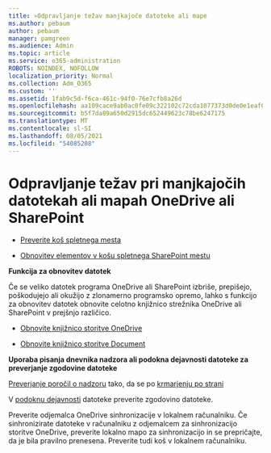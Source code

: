 ```yaml
---
title: »Odpravljanje težav manjkajoče datoteke ali mape
ms.author: pebaum
author: pebaum
manager: pamgreen
ms.audience: Admin
ms.topic: article
ms.service: o365-administration
ROBOTS: NOINDEX, NOFOLLOW
localization_priority: Normal
ms.collection: Adm_O365
ms.custom: ''
ms.assetid: 1fab9c5d-f6ca-461c-94f0-76e7cfb8a26d
ms.openlocfilehash: aa109cace9ab0ac0fe09c322102c72cda1077373d0de0e1eaf0394ebf11a56e5
ms.sourcegitcommit: b5f7da89a650d2915dc652449623c78be6247175
ms.translationtype: MT
ms.contentlocale: sl-SI
ms.lasthandoff: 08/05/2021
ms.locfileid: "54085208"
---
```

# <a name="troubleshooting-missing-files-or-folders-in-onedrive-or-sharepoint"></a>Odpravljanje težav pri manjkajočih datotekah ali mapah OneDrive ali SharePoint

- [Preverite koš spletnega mesta](https://support.microsoft.com/office/restore-items-in-the-recycle-bin-that-were-deleted-from-sharepoint-or-teams-6df466b6-55f2-4898-8d6e-c0dff851a0be)

- [Obnovitev elementov v košu spletnega SharePoint mestu](https://support.office.com/article/Restore-deleted-files-or-folders-in-OneDrive-949ada80-0026-4db3-a953-c99083e6a84f)



**Funkcija za obnovitev datotek**

Če se veliko datotek programa OneDrive ali SharePoint izbriše, prepišejo, poškodujejo ali okužijo z zlonamerno programsko opremo, lahko s funkcijo za obnovitev datotek obnovite celotno knjižnico strežnika OneDrive ali SharePoint v prejšnjo različico.

- [Obnovite knjižnico storitve OneDrive](https://support.office.com/article/restore-your-onedrive-fa231298-759d-41cf-bcd0-25ac53eb8a15)

- [Obnovite knjižnico storitve Document](https://support.office.com/article/restore-a-document-library-317791c3-8bd0-4dfd-8254-3ca90883d39a)

**Uporaba pisanja dnevnika nadzora ali podokna dejavnosti datoteke za preverjanje zgodovine datoteke**

[Preverjanje poročil o nadzoru](https://docs.microsoft.com/microsoft-365/compliance/search-the-audit-log-in-security-and-compliance) </a> tako, da se po [krmarjenju po strani](https://protection.office.com/#/unifiedauditlog)

V [podoknu dejavnosti](https://support.office.com/article/File-activity-in-a-document-library-6105ecda-1dd0-4f6f-9542-102bf5c0ffe0) datoteke preverite zgodovino datoteke.

Preverite odjemalca OneDrive sinhronizacije v lokalnem računalniku.  Če sinhronizirate datoteke v računalniku z odjemalcem za sinhronizacijo storitve OneDrive, preverite lokalno mapo za sinhronizacijo in se prepričajte, da je bila pravilno prenesena. Preverite tudi koš v lokalnem računalniku.



